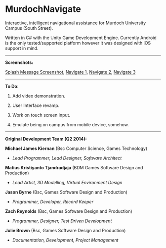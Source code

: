 MurdochNavigate
===============

Interactive, intelligent navigational assistance for Murdoch University Campus (South Street).

Written in C# with the Unity Game Development Engine. Currently Android is the only tested/supported platform however it was designed with iOS support in mind.

-------------------

**Screenshots:**

[Splash Message Screenshot](https://raw.githubusercontent.com/mikeyjk/MurdochNavigate/master/Documentation/Images/splash.PNG), [Navigate 1](https://raw.githubusercontent.com/mikeyjk/MurdochNavigate/master/Documentation/Images/navigate.PNG), [Navigate 2](https://raw.githubusercontent.com/mikeyjk/MurdochNavigate/master/Documentation/Images/navigate2.PNG), [Navigate 3](https://raw.githubusercontent.com/mikeyjk/MurdochNavigate/master/Documentation/Images/navigate3.PNG)

-------------------

**To Do**:

1) Add video demonstration.

2) User Interface revamp.

3) Work on touch screen input.

4) Emulate being on campus from mobile device, somehow.

-------------------

**Original Development Team (Q2 2014):**

**Michael James Kiernan** (Bsc Computer Science, Games Technology)
- *Lead Programmer, Lead Designer, Software Architect*

**Matius Kristiyanto Tjandradjaja** (BDM Games Software Design and Production)
- *Lead Artist, 3D Modelling, Virtual Environment Design*

**Jason Byrne** (Bsc, Games Software Design and Production)
- *Programmer, Developer, Record Keeper*

**Zach Reynolds** (Bsc, Games Software Design and Production)
- *Programmer, Designer, Test Driven Development*

**Julie Brown** (Bsc, Games Software Design and Production)
- *Documentation, Development, Project Management*
